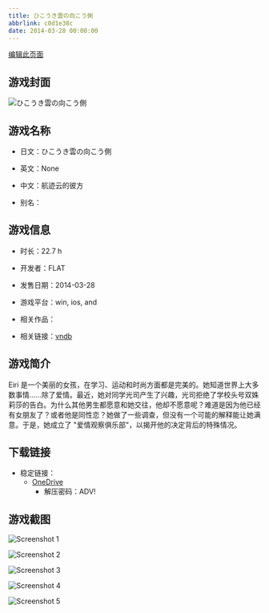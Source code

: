 ```yaml
---
title: ひこうき雲の向こう側
abbrlink: c0d1e38c
date: 2014-03-28 00:00:00
---
```

[编辑此页面](https://github.com/ACG-3/ADV3-source/blob/main/source/_posts/games/%E3%81%B2%E3%81%93%E3%81%86%E3%81%8D%E9%9B%B2%E3%81%AE%E5%90%91%E3%81%93%E3%81%86%E5%81%B4.md)

## 游戏封面

![ひこうき雲の向こう側](https://pan.timero.xyz/onedrive/img_lib_001/%E3%81%B2%E3%81%93%E3%81%86%E3%81%8D%E9%9B%B2%E3%81%AE%E5%90%91%E3%81%93%E3%81%86%E5%81%B4_cover.avif)


## 游戏名称

- 日文：ひこうき雲の向こう側
- 英文：None
- 中文：航迹云的彼方

- 别名：


## 游戏信息

- 时长：22.7 h
- 开发者：FLAT
- 发售日期：2014-03-28
- 游戏平台：win, ios, and
- 相关作品：

- 相关链接：[vndb](https://vndb.org/v13711)


## 游戏简介

Eiri 是一个美丽的女孩，在学习、运动和时尚方面都是完美的。她知道世界上大多数事情......除了爱情。最近，她对同学光司产生了兴趣，光司拒绝了学校头号双姝莉莎的告白。为什么其他男生都愿意和她交往，他却不愿意呢？难道是因为他已经有女朋友了？或者他是同性恋？她做了一些调查，但没有一个可能的解释能让她满意。于是，她成立了 "爱情观察俱乐部"，以揭开他的决定背后的特殊情况。




## 下载链接

- 稳定链接：
    - [OneDrive](https://pan.timero.xyz/onedrive/adv_lib_001/%E3%81%B2%E3%81%93%E3%81%86%E3%81%8D%E9%9B%B2%E3%81%AE%E5%90%91%E3%81%93%E3%81%86%E5%81%B4)
        - 解压密码：ADV!



## 游戏截图


![Screenshot 1](https://pan.timero.xyz/onedrive/img_lib_001/%E3%81%B2%E3%81%93%E3%81%86%E3%81%8D%E9%9B%B2%E3%81%AE%E5%90%91%E3%81%93%E3%81%86%E5%81%B4_Screenshot_1.avif)

![Screenshot 2](https://pan.timero.xyz/onedrive/img_lib_001/%E3%81%B2%E3%81%93%E3%81%86%E3%81%8D%E9%9B%B2%E3%81%AE%E5%90%91%E3%81%93%E3%81%86%E5%81%B4_Screenshot_2.avif)

![Screenshot 3](https://pan.timero.xyz/onedrive/img_lib_001/%E3%81%B2%E3%81%93%E3%81%86%E3%81%8D%E9%9B%B2%E3%81%AE%E5%90%91%E3%81%93%E3%81%86%E5%81%B4_Screenshot_3.avif)

![Screenshot 4](https://pan.timero.xyz/onedrive/img_lib_001/%E3%81%B2%E3%81%93%E3%81%86%E3%81%8D%E9%9B%B2%E3%81%AE%E5%90%91%E3%81%93%E3%81%86%E5%81%B4_Screenshot_4.avif)

![Screenshot 5](https://pan.timero.xyz/onedrive/img_lib_001/%E3%81%B2%E3%81%93%E3%81%86%E3%81%8D%E9%9B%B2%E3%81%AE%E5%90%91%E3%81%93%E3%81%86%E5%81%B4_Screenshot_5.avif)

